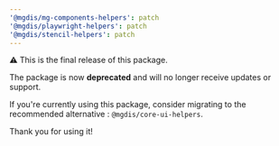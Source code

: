 ```yaml
---
'@mgdis/mg-components-helpers': patch
'@mgdis/playwright-helpers': patch
'@mgdis/stencil-helpers': patch
---
```


⚠️ This is the final release of this package.

The package is now **deprecated** and will no longer receive updates or support.

If you're currently using this package, consider migrating to the recommended alternative : `@mgdis/core-ui-helpers`.

Thank you for using it!